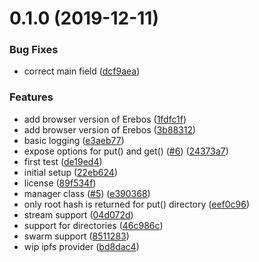 <a name="0.1.0"></a>
# 0.1.0 (2019-12-11)


### Bug Fixes

* correct main field ([dcf9aea](https://github.com/rsksmart/rif-storage-js/commit/dcf9aea))


### Features

* add browser version of Erebos ([1fdfc1f](https://github.com/rsksmart/rif-storage-js/commit/1fdfc1f))
* add browser version of Erebos ([3b88312](https://github.com/rsksmart/rif-storage-js/commit/3b88312))
* basic logging ([e3aeb77](https://github.com/rsksmart/rif-storage-js/commit/e3aeb77))
* expose options for put() and get() ([#6](https://github.com/rsksmart/rif-storage-js/issues/6)) ([24373a7](https://github.com/rsksmart/rif-storage-js/commit/24373a7))
* first test ([de19ed4](https://github.com/rsksmart/rif-storage-js/commit/de19ed4))
* initial setup ([22eb624](https://github.com/rsksmart/rif-storage-js/commit/22eb624))
* license ([89f534f](https://github.com/rsksmart/rif-storage-js/commit/89f534f))
* manager class ([#5](https://github.com/rsksmart/rif-storage-js/issues/5)) ([e390368](https://github.com/rsksmart/rif-storage-js/commit/e390368))
* only root hash is returned for put() directory ([eef0c96](https://github.com/rsksmart/rif-storage-js/commit/eef0c96))
* stream support ([04d072d](https://github.com/rsksmart/rif-storage-js/commit/04d072d))
* support for directories ([46c986c](https://github.com/rsksmart/rif-storage-js/commit/46c986c))
* swarm support ([8511283](https://github.com/rsksmart/rif-storage-js/commit/8511283))
* wip ipfs provider ([bd8dac4](https://github.com/rsksmart/rif-storage-js/commit/bd8dac4))



